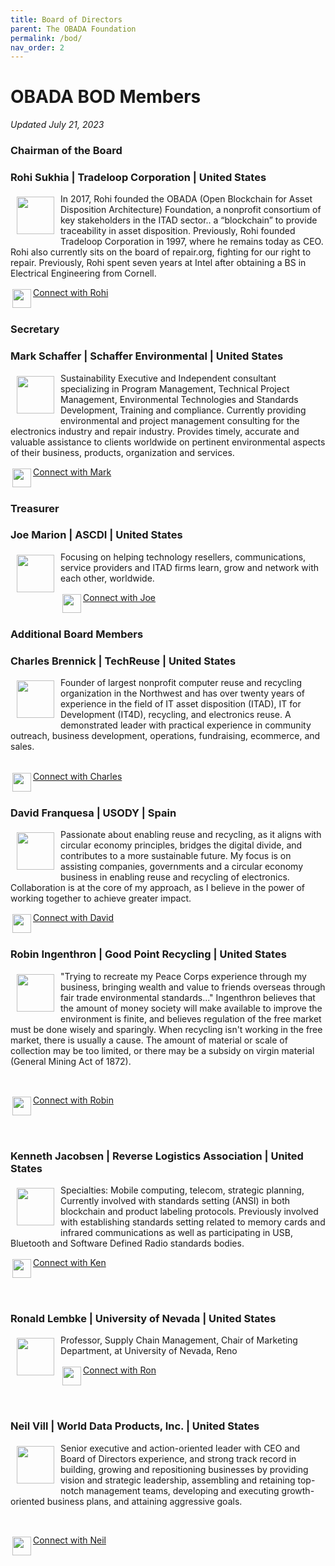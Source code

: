 ```yaml
---
title: Board of Directors
parent: The OBADA Foundation
permalink: /bod/
nav_order: 2
---
```


# OBADA BOD Members
_Updated July 21, 2023_

### Chairman of the Board
### Rohi Sukhia | Tradeloop Corporation | United States

<img src="../bod-images/rohi-headshot.jpg"  align="left" vspace="5" hspace="10" height="60px" width="60px">

In 2017, Rohi founded the OBADA (Open Blockchain for Asset Disposition Architecture) Foundation, a nonprofit consortium of key stakeholders in the ITAD sector.. a “blockchain” to provide traceability in asset disposition. Previously, Rohi founded Tradeloop Corporation in 1997, where he remains today as CEO.  Rohi also currently sits on the board of repair.org, fighting for our right to repair.  Previously, Rohi spent seven years at Intel after obtaining a BS in Electrical Engineering from Cornell.
<br/>

<img src="../bod-images/linkedin-logo.png" align="left" vspace="3" hspace="3" height="30px" width="30px">

[Connect with Rohi](https://www.linkedin.com/in/rohinton)
<br/><br/>

### Secretary
### Mark Schaffer | Schaffer Environmental | United States

<img src="../bod-images/mark-headshot.jpeg"  align="left" vspace="5" hspace="10" height="60px" width="60px">

Sustainability Executive and Independent consultant specializing in Program Management, Technical Project Management, Environmental Technologies and Standards Development, Training and compliance. Currently providing environmental and project management consulting for the electronics industry and repair industry. Provides timely, accurate and valuable assistance to clients worldwide on pertinent environmental aspects of their business, products, organization and services. 
<br/>

<img src="../bod-images/linkedin-logo.png" align="left" vspace="3" hspace="3" height="30px" width="30px">

[Connect with Mark](https://www.linkedin.com/in/markschaffer/)
<br/><br/>

### Treasurer
### Joe Marion | ASCDI | United States

<img src="../bod-images/joe-headshot.jpeg"  align="left" vspace="5" hspace="10" height="60px" width="60px">

Focusing on helping technology resellers, communications, service providers and ITAD firms learn, grow and network with each other, worldwide.
<br/>

<img src="../bod-images/linkedin-logo.png" align="left" vspace="3" hspace="3" height="30px" width="30px">

[Connect with Joe](https://www.linkedin.com/in/josephmarion/)
<br/><br/>

### Additional Board Members
### Charles Brennick | TechReuse | United States

<img src="../bod-images/charles-headshot.jpeg"  align="left" vspace="5" hspace="10" height="60px" width="60px">

Founder of largest nonprofit computer reuse and recycling organization in the Northwest and has over twenty years of experience in the field of IT asset disposition (ITAD), IT for Development (IT4D), recycling, and electronics reuse. A demonstrated leader with practical experience in community outreach, business development, operations, fundraising, ecommerce, and sales.  
<br/>

<img src="../bod-images/linkedin-logo.png" align="left" vspace="3" hspace="3" height="30px" width="30px">

[Connect with Charles](https://www.linkedin.com/in/charles-brennick-52560a3/)
<br/><br/>

### David Franquesa | USODY | Spain

<img src="../bod-images/david-headshot.jpeg"  align="left" vspace="5" hspace="10" height="60px" width="60px">

Passionate about enabling reuse and recycling, as it aligns with circular economy principles, bridges the digital divide, and contributes to a more sustainable future. My focus is on assisting companies, governments and a circular economy business in enabling reuse and recycling of electronics. Collaboration is at the core of my approach, as I believe in the power of working together to achieve greater impact. 
<br/>

<img src="../bod-images/linkedin-logo.png" align="left" vspace="3" hspace="3" height="30px" width="30px">

[Connect with David](https://www.linkedin.com/in/davidfranquesa/)
<br/><br/>

### Robin Ingenthron | Good Point Recycling | United States

<img src="../bod-images/robin-headshot.jpeg"  align="left" vspace="5" hspace="10" height="60px" width="60px">

"Trying to recreate my Peace Corps experience through my business, bringing wealth and value to friends overseas through fair trade environmental standards..." Ingenthron believes that the amount of money society will make available to improve the environment is finite, and believes regulation of the free market must be done wisely and sparingly. When recycling isn't working in the free market, there is usually a cause. The amount of material or scale of collection may be too limited, or there may be a subsidy on virgin material (General Mining Act of 1872). 

<br/>

<img src="../bod-images/linkedin-logo.png" align="left" vspace="3" hspace="3" height="30px" width="30px"> [Connect with Robin](https://www.linkedin.com/in/robiningenthron/)

<br/><br/>

### Kenneth Jacobsen | Reverse Logistics Association | United States

<img src="../bod-images/ken-headshot.jpeg"  align="left" vspace="5" hspace="10" height="60px" width="60px">

Specialties: Mobile computing, telecom, strategic planning, Currently involved with standards setting (ANSI) in both blockchain and product labeling protocols. Previously involved with establishing standards setting related to memory cards and infrared communications as well as participating in USB, Bluetooth and Software Defined Radio standards bodies.
<br/>

<img src="../bod-images/linkedin-logo.png" align="left" vspace="3" hspace="3" height="30px" width="30px"> [Connect with Ken](https://www.linkedin.com/in/jacobsenken/)

<br/><br/>

### Ronald Lembke | University of Nevada | United States

<img src="../bod-images/ron-headshot.jpeg"  align="left" vspace="5" hspace="10" height="60px" width="60px">

Professor, Supply Chain Management, Chair of Marketing Department, at University of Nevada, Reno
<br/>

<img src="../bod-images/linkedin-logo.png" align="left" vspace="3" hspace="3" height="30px" width="30px"> [Connect with Ron](https://www.linkedin.com/in/ron-lembke-920b011/)

<br/><br/>

<!--
### Leandro Navarro | USODY | United States

<img src="../bod-images/"  align="left" vspace="5" hspace="10" height="60px" width="60px">

Description.

<br/>

<img src="../bod-images/linkedin-logo.png" align="left" vspace="3" hspace="3" height="30px" width="30px") [Connect with Leandro]()

<br/><br/> -->

### Neil Vill | World Data Products, Inc. | United States

<img src="../bod-images/neil-headshot.jpeg"  align="left" vspace="5" hspace="10" height="60px" width="60px">

Senior executive and action-oriented leader with CEO and Board of Directors experience, and strong track record in building, growing and repositioning businesses by providing vision and strategic leadership, assembling and retaining top-notch management teams, developing and executing growth-oriented business plans, and attaining aggressive goals. 

<br/>

<img src="../bod-images/linkedin-logo.png" align="left" vspace="3" hspace="3" height="30px" width="30px"> [Connect with Neil](https://www.linkedin.com/in/neilvill/)

<br/><br/>
